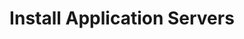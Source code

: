 ---
sidebar_position: 5
title: "Install Application Servers"
sidebar_label: "Install Application Servers"
description: "Deploy application servers in Alpine Linux systems - install application containers, set up middleware, configure app servers, and deploy application platforms."
keywords:
  - "alpine application servers"
  - "app servers"
  - "middleware"
  - "application platforms"
  - "server deployment"
tags:
  - alpine
  - application-servers
  - app-servers
  - middleware
  - server-deployment
slug: /linux/alpine/software/server-applications/install-application-servers
---